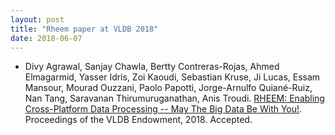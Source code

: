 ```yaml
---
layout: post
title: "Rheem paper at VLDB 2018"
date: 2018-06-07
---
```


- Divy Agrawal, Sanjay Chawla, Bertty Contreras-Rojas, Ahmed Elmagarmid, Yasser Idris, Zoi Kaoudi, Sebastian Kruse, Ji Lucas, Essam Mansour, Mourad Ouzzani, Paolo Papotti, Jorge-Arnulfo Quiané-Ruiz, Nan Tang, Saravanan Thirumuruganathan, Anis Troudi. [RHEEM: Enabling Cross-Platform Data Processing -- May The Big Data Be With You!](). Proceedings of the VLDB Endowment, 2018. Accepted.

